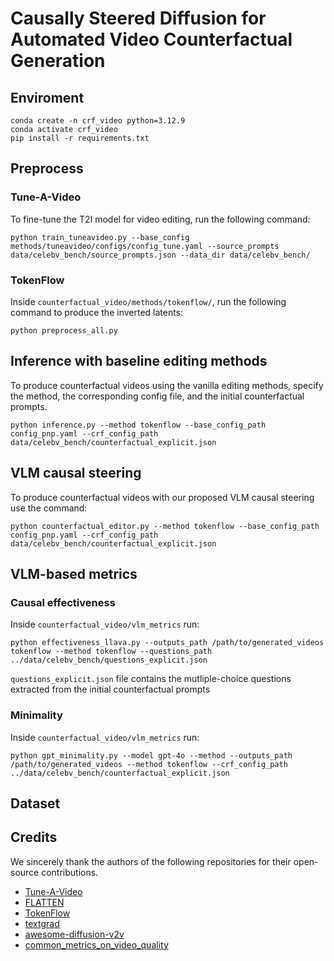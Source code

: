 # Causally Steered Diffusion for Automated Video Counterfactual Generation

## Enviroment
```
conda create -n crf_video python=3.12.9
conda activate crf_video
pip install -r requirements.txt
```
## Preprocess
### Tune-A-Video
To fine-tune the T2I model for video editing, run the following command:
```
python train_tuneavideo.py --base_config methods/tuneavideo/configs/config_tune.yaml --source_prompts data/celebv_bench/source_prompts.json --data_dir data/celebv_bench/
```
### TokenFlow
Inside `counterfactual_video/methods/tokenflow/`, run the following command to produce the inverted latents:
```
python preprocess_all.py 
```

## Inference with baseline editing methods
To produce counterfactual videos using the vanilla editing methods, specify the method, the corresponding config file, and the initial counterfactual prompts.
```
python inference.py --method tokenflow --base_config_path config_pnp.yaml --crf_config_path data/celebv_bench/counterfactual_explicit.json
```

## VLM causal steering
To produce counterfactual videos with our proposed VLM causal steering use the command:
```
python counterfactual_editor.py --method tokenflow --base_config_path config_pnp.yaml --crf_config_path data/celebv_bench/counterfactual_explicit.json
```

## VLM-based metrics
### Causal effectiveness
Inside `counterfactual_video/vlm_metrics` run:
```
python effectiveness_llava.py --outputs_path /path/to/generated_videos tokenflow --method tokenflow --questions_path ../data/celebv_bench/questions_explicit.json
```
`questions_explicit.json` file contains the mutliple-choice questions extracted from the initial counterfactual prompts

### Minimality
Inside `counterfactual_video/vlm_metrics` run:
```
python gpt_minimality.py --model gpt-4o --method --outputs_path /path/to/generated_videos --method tokenflow --crf_config_path ../data/celebv_bench/counterfactual_explicit.json
```

## Dataset

## Credits
We sincerely thank the authors of the following repositories for their open-source contributions.
*  [Tune-A-Video](https://github.com/showlab/Tune-A-Video/tree/main)
*  [FLATTEN](https://github.com/yrcong/flatten/tree/main)
*  [TokenFlow](https://github.com/omerbt/TokenFlow)
*  [textgrad](https://github.com/zou-group/textgrad/tree/main)
*  [awesome-diffusion-v2v](https://github.com/wenhao728/awesome-diffusion-v2v)
*  [common_metrics_on_video_quality](https://github.com/JunyaoHu/common_metrics_on_video_quality)
